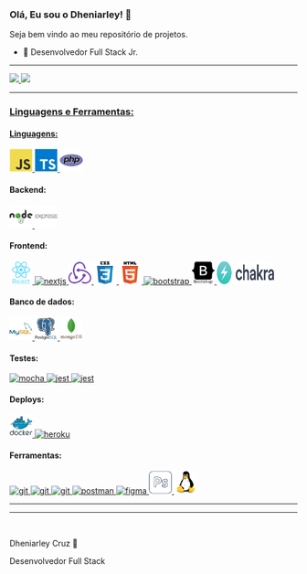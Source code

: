 ### Olá, Eu sou o Dheniarley! 🚀
Seja bem vindo ao meu repositório de projetos. 
- 🔭  Desenvolvedor Full Stack Jr.
<!-- 🌱  Atualmente estou focado aprendendo TypeScrypt, colocando em prática o que venho aprendendo na Trybe. -->
<!-- - 🛠️  Também estou desenvolvendo um projeto pessoal para fins didáticos:
    - <a href="https://github.com/dhenycruz/front-futebol-tips">Futebol-Tips</a>:
      Uma plataforma que vai receber dados de alguns campeonatos de futebol, onde o usuário poderá ver os dias de jogos,
      os jogos que estão acontecendo no momento, jogos passado, jogos futuros, classificações, estatísticas dos times, jogadores
      e muito mais.
     - Além disso séra possível o usuário cadastrar seu palpite para o jogo.
        - Algumas Tecnólogias que serão usadas nesse projeto:
          - Next.js com as seguintes bibliotecas: * Reactstrap: Para implementar o layout da aplicação; * react-hook-form: Para poder gerenciar os formulários; * axios: Para fazer as requisições da API; * react-infinite-scroll-component: Para pode exibir os produtos no modelo de página infinita; * nookies: Para armazenar o Token gerado depois da autenticação na API em um cockie que será acessado tanto pelo lado do cliente como do lado do servidor;
-->
<hr>
<div>
  <a href="https://github.com/dhenycruz">
  <img height="180em" src="https://github-readme-stats.vercel.app/api?username=dhenycruz&show_icons=true&theme=vue&include_all_commits=true&count_private=true"/>
  <img height="180em" src="https://github-readme-stats.vercel.app/api/top-langs/?username=dhenycruz&layout=compact&langs_count=7&theme=vue"/>
</div>
<hr>
<h3 align="left">Linguagens e Ferramentas:</h3>
<h4>Linguagens:</h4>
  <a href="https://developer.mozilla.org/en-US/docs/Web/JavaScript" target="_blank" rel="noreferrer">
    <img src="https://raw.githubusercontent.com/devicons/devicon/master/icons/javascript/javascript-original.svg"
      alt="javascript" width="40" height="40" />
  </a>
  <a href="https://www.typescriptlang.org/" target="_blank" rel="noreferrer">
    <img
      src="https://raw.githubusercontent.com/devicons/devicon/master/icons/typescript/typescript-original.svg"
      alt="typescript" width="40" height="40" />
  </a>
  <a href="https://www.php.net" target="_blank" rel="noreferrer">
    <img
      src="https://raw.githubusercontent.com/devicons/devicon/master/icons/php/php-original.svg" alt="php" width="40"
      height="40" />
  </a>
<h4>Backend:</h4>
  <a href="https://nodejs.org" target="_blank" rel="noreferrer">
      <img
        src="https://raw.githubusercontent.com/devicons/devicon/master/icons/nodejs/nodejs-original-wordmark.svg"
        alt="nodejs" width="40" height="40" />
   </a>
  <a href="https://expressjs.com" target="_blank" rel="noreferrer">
    <img src="https://raw.githubusercontent.com/devicons/devicon/master/icons/express/express-original-wordmark.svg"
      alt="express" width="40" height="40" />
  </a>
  
<h4>Frontend:</h4>
  <a href="https://reactjs.org/" target="_blank" rel="noreferrer">
    <img
      src="https://raw.githubusercontent.com/devicons/devicon/master/icons/react/react-original-wordmark.svg"
      alt="react" width="40" height="40" />
  </a>
  <a href="https://nextjs.org/" target="_blank" rel="noreferrer">
    <img src="https://cdn.worldvectorlogo.com/logos/nextjs-2.svg" alt="nextjs" width="40" height="40" />
  </a>
  <a href="https://redux.js.org" target="_blank" rel="noreferrer">
    <img
      src="https://raw.githubusercontent.com/devicons/devicon/master/icons/redux/redux-original.svg" alt="redux"
      width="40" height="40" />
  </a>
  
  <a href="https://www.w3schools.com/css/" target="_blank" rel="noreferrer">
    <img src="https://raw.githubusercontent.com/devicons/devicon/master/icons/css3/css3-original-wordmark.svg"
      alt="css3" width="40" height="40" />
  </a>
  <a
    href="https://www.w3.org/html/" target="_blank" rel="noreferrer">
    <img src="https://raw.githubusercontent.com/devicons/devicon/master/icons/html5/html5-original-wordmark.svg"
      alt="html5" width="40" height="40" />
  </a>
  <a href="https://styled-components.com/" target="_blank" rel="noreferrer">
    <img src="https://cdn-media-1.freecodecamp.org/images/1*p1TndLk3UsGPBsM7qHPZIw.png"
      alt="bootstrap" width="40" height="40" />
  </a>
  <a href="https://getbootstrap.com" target="_blank" rel="noreferrer">
    <img src="https://raw.githubusercontent.com/devicons/devicon/master/icons/bootstrap/bootstrap-plain-wordmark.svg"
      alt="bootstrap" width="40" height="40" />
  </a>
  <a href="https://chakra-ui.com/" target="_blank" rel="noreferrer">
    <img src="https://raw.githubusercontent.com/chakra-ui/chakra-ui/main/logo/logo-colored@2x.png?raw=true"
      alt="bootstrap" width="100" height="40" />
  </a>
<h4>Banco de dados:</h4>
  <a href="https://www.mysql.com/" target="_blank" rel="noreferrer">
    <img src="https://raw.githubusercontent.com/devicons/devicon/master/icons/mysql/mysql-original-wordmark.svg"
      alt="mysql" width="40" height="40" />
  </a>
  <a href="https://www.postgresql.org" target="_blank" rel="noreferrer">
    <img
      src="https://raw.githubusercontent.com/devicons/devicon/master/icons/postgresql/postgresql-original-wordmark.svg"
      alt="postgresql" width="40" height="40" />
  </a>
  <a href="https://www.mongodb.com/" target="_blank" rel="noreferrer">
    <img src="https://raw.githubusercontent.com/devicons/devicon/master/icons/mongodb/mongodb-original-wordmark.svg"
      alt="mongodb" width="40" height="40" />
  </a>
 <h4>Testes:</h4>
    <a href="https://mochajs.org" target="_blank" rel="noreferrer">
      <img src="https://www.vectorlogo.zone/logos/mochajs/mochajs-icon.svg" alt="mocha" width="40" height="40" />
    </a>
    <a href="https://jestjs.io" target="_blank" rel="noreferrer">
      <img src="https://www.vectorlogo.zone/logos/jestjsio/jestjsio-icon.svg" alt="jest" width="40" height="40" />
    </a>
    <a href="https://testing-library.com/docs/react-testing-library/intro/" target="_blank" rel="noreferrer">
      <img src="https://testing-library.com/img/octopus-64x64.png" alt="jest" width="40" height="40" />
    </a>
    
 <h4>Deploys:</h4>
    <a href="https://www.docker.com/" target="_blank" rel="noreferrer">
      <img src="https://raw.githubusercontent.com/devicons/devicon/master/icons/docker/docker-original-wordmark.svg"
      alt="docker" width="40" height="40" />
    </a>
    <a href="https://heroku.com" target="_blank" rel="noreferrer">
    <img src="https://www.vectorlogo.zone/logos/heroku/heroku-icon.svg" alt="heroku" width="40" height="40" />
  </a>
 <h4>Ferramentas:</h4>
    <a href="https://code.visualstudio.com/" target="_blank" rel="noreferrer">
      <img src="https://cdn.icon-icons.com/icons2/2107/PNG/512/file_type_vscode_icon_130084.png" alt="git" width="40" height="40" />
    </a>
    <a href="https://git-scm.com/" target="_blank" rel="noreferrer">
      <img src="https://www.vectorlogo.zone/logos/git-scm/git-scm-icon.svg" alt="git" width="40" height="40" />
    </a>
    <a href="https://github.com/" target="_blank" rel="noreferrer">
      <img src="https://i.pinimg.com/736x/b1/5e/ed/b15eedbdafbbdbca3249e3942f4faf3b.jpg" alt="git" width="40" height="40" />
    </a>
    <a href="https://postman.com" target="_blank" rel="noreferrer">
      <img src="https://www.vectorlogo.zone/logos/getpostman/getpostman-icon.svg" alt="postman" width="40" height="40" />
    </a>
    <a href="https://www.figma.com/" target="_blank" rel="noreferrer">
      <img src="https://www.vectorlogo.zone/logos/figma/figma-icon.svg" alt="figma" width="40" height="40" />
    </a>
    <a href="https://www.photoshop.com/en" target="_blank" rel="noreferrer">
      <img
        src="https://raw.githubusercontent.com/devicons/devicon/master/icons/photoshop/photoshop-line.svg" alt="photoshop"
        width="40" height="40" />
    </a>
    <a href="https://www.linux.org/" target="_blank" rel="noreferrer">
    <img src="https://raw.githubusercontent.com/devicons/devicon/master/icons/linux/linux-original.svg" alt="linux"
      width="40" height="40" />
  </a>
<hr>

---

<img style="border-radius: 50%;" src="https://avatars.githubusercontent.com/u/26901028?s=400&u=d99619f0fcc7ff7d8407ff05a0e90a0149f959ee&v=4" width="100px;" alt=""/>
 
 Dheniarley Cruz 🚀

Desenvolvedor Full Stack 

